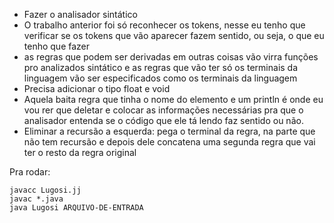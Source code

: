 * Fazer o analisador sintático
* O trabalho anterior foi só reconhecer os tokens, nesse eu tenho que verificar se os tokens que vão aparecer fazem sentido, ou seja, o que eu tenho que fazer 
* as regras que podem ser derivadas em outras coisas vão virra funções pro analizados sintático e as regras que vão ter só os terminais da linguagem vão ser especificados como os terminais da linguagem
* Precisa adicionar o tipo float e void
* Aquela baita regra que tinha o nome do elemento e um println é onde eu vou rer que deletar e colocar as informações necessárias pra que o analisador entenda se o código que ele tá lendo faz sentido ou não. 
* Eliminar a recursão a esquerda: pega o terminal da regra, na parte que não tem recursão e depois dele concatena uma segunda regra que vai ter o resto da regra original

Pra rodar:
~~~
javacc Lugosi.jj
javac *.java
java Lugosi ARQUIVO-DE-ENTRADA
~~~
